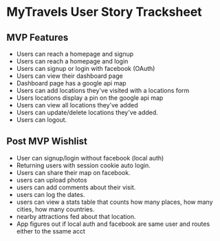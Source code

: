 # MyTravels  User Story Tracksheet

## MVP Features

* Users can reach a homepage and signup
* Users can reach a homepage and login
* Users can signup or login with facebook (OAuth)
* Users can view their dashboard page
* Dashboard page has a google api map 
* Users can add locations they've visited with a locations form
* Users locations display a pin on the google api map
* Users can view all locations they've added
* Users can update/delete locations they've added. 
* Users can logout. 



## Post MVP Wishlist
* User can signup/login without facebook (local auth)
* Returning users with session cookie auto login.
* Users can share their map on facebook.
* users can upload photos
* users can add comments about their visit.
* users can log the dates.
* users can view a stats table that counts how many places, how many cities, how many countries.
* nearby attractions fed about that location. 
* App figures out if local auth and facebook are same user and routes either to the ssame acct

